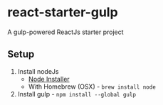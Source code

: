 # react-starter-gulp
A gulp-powered ReactJs starter project

## Setup
1. Install nodeJs
	* [Node Installer](https://nodejs.org/en/download/)
	* With Homebrew (OSX) - `brew install node`
2. Install gulp - `npm install --global gulp`
